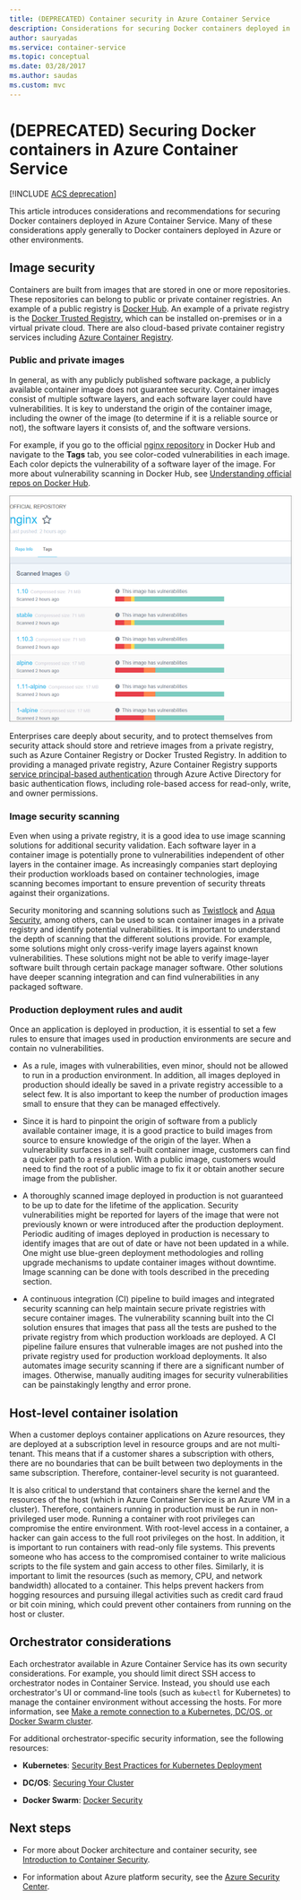 ```yaml
---
title: (DEPRECATED) Container security in Azure Container Service
description: Considerations for securing Docker containers deployed in Azure Container Service and related Azure services.
author: sauryadas
ms.service: container-service
ms.topic: conceptual
ms.date: 03/28/2017
ms.author: saudas
ms.custom: mvc
---
```


# (DEPRECATED) Securing Docker containers in Azure Container Service

[!INCLUDE [ACS deprecation](../../../includes/container-service-deprecation.md)]

This article introduces considerations and recommendations for securing Docker containers deployed in Azure Container Service. Many of these considerations apply generally to Docker containers deployed in Azure or other environments. 

## Image security

Containers are built from images that are stored in one or more repositories. These repositories can belong to public or private container registries. An example of a public registry is [Docker Hub](https://hub.docker.com/). An example of a private registry is the [Docker Trusted Registry](https://docs.docker.com/datacenter/dtr/2.0/), which can be installed on-premises or in a virtual private cloud. There are also cloud-based private container registry services including [Azure Container Registry](../articles/container-registry/container-registry-intro.md).

### Public and private images
In general, as with any publicly published software package, a publicly available container image does not guarantee security. Container images consist of multiple software layers, and each software layer could have vulnerabilities. It is key to understand the origin of the container image, including the owner of the image (to determine if it is a reliable source or not), the software layers it consists of, and the software versions. 

For example, if you go to the official [nginx repository](https://hub.docker.com/_/nginx/) in Docker Hub and navigate to the **Tags** tab, you see color-coded vulnerabilities in each image. Each color depicts the vulnerability of a software layer of the image. For more about vulnerability scanning in Docker Hub, see [Understanding official repos on Docker Hub](https://blog.docker.com/2015/06/understanding-official-repos-docker-hub/).

![Nginx images in Docker Hub](./media/container-service-security/docker-hub-nginx.png)

Enterprises care deeply about security, and to protect themselves from security attack should store and retrieve images from a private registry, such as Azure Container Registry or Docker Trusted Registry. In addition to providing a managed private registry, Azure Container Registry supports [service principal-based authentication](../articles/container-registry/container-registry-authentication.md) through Azure Active Directory for basic authentication flows, including role-based access for read-only, write, and owner permissions.

### Image security scanning

Even when using a private registry, it is a good idea to use image scanning solutions for additional security validation. Each software layer in a container image is potentially prone to vulnerabilities independent of other layers in the container image. As increasingly companies start deploying their production workloads based on container technologies, image scanning becomes important to ensure prevention of security threats against their organizations. 

Security monitoring and scanning solutions such as [Twistlock](https://www.twistlock.com/2016/11/07/twistlock-supports-azure-container-registry) and [Aqua Security](https://blog.aquasec.com/image-vulnerability-scanning-in-azure-container-registry), among others, can be used to scan container images in a private registry and identify potential vulnerabilities. It is important to understand the depth of scanning that the different solutions provide. For example, some solutions might only cross-verify image layers against known vulnerabilities. These solutions might not be able to verify image-layer software built through certain package manager software. Other solutions have deeper scanning integration and can find vulnerabilities in any packaged software.

### Production deployment rules and audit
Once an application is deployed in production, it is essential to set a few rules to ensure that images used in production environments are secure and contain no vulnerabilities.

* As a rule, images with vulnerabilities, even minor, should not be allowed to run in a production environment. In addition, all images deployed in production should ideally be saved in a private registry accessible to a select few. It is also important to keep the number of production images small to ensure that they can be managed effectively.

* Since it is hard to pinpoint the origin of software from a publicly available container image, it is a good practice to build images from source to ensure knowledge of the origin of the layer. When a vulnerability surfaces in a self-built container image, customers can find a quicker path to a resolution. With a public image, customers would need to find the root of a public image to fix it or obtain another secure image from the publisher.

* A thoroughly scanned image deployed in production is not guaranteed to be up to date for the lifetime of the application. Security vulnerabilities might be reported for layers of the image that were not previously known or were introduced after the production deployment. Periodic auditing of images deployed in production is necessary to identify images that are out of date or have not been updated in a while. One might use blue-green deployment methodologies and rolling upgrade mechanisms to update container images without downtime. Image scanning can be done with tools described in the preceding section. 

* A continuous integration (CI) pipeline to build images and integrated security scanning can help maintain secure private registries with secure container images. The vulnerability scanning built into the CI solution ensures that images that pass all the tests are pushed to the private registry from which production workloads are deployed. A CI pipeline failure ensures that vulnerable images are not pushed into the private registry used for production workload deployments. It also automates image security scanning if there are a significant number of images. Otherwise, manually auditing images for security vulnerabilities can be painstakingly lengthy and error prone.

## Host-level container isolation
When a customer deploys container applications on Azure resources, they are deployed at a subscription level in resource groups and are not multi-tenant. This means that if a customer shares a subscription with others, there are no boundaries that can be built between two deployments in the same subscription. Therefore, container-level security is not guaranteed. 

It is also critical to understand that containers share the kernel and the resources of the host (which in Azure Container Service is an Azure VM in a cluster). Therefore, containers running in production must be run in non-privileged user mode. Running a container with root privileges can compromise the entire environment. With root-level access in a container, a hacker can gain access to the full root privileges on the host. In addition, it is important to run containers with read-only file systems. This prevents someone who has access to the compromised container to write malicious scripts to the file system and gain access to other files. Similarly, it is important to limit the resources (such as memory, CPU, and network bandwidth) allocated to a container. This helps prevent hackers from hogging resources and pursuing illegal activities such as credit card fraud or bit coin mining, which could prevent other containers from running on the host or cluster.

## Orchestrator considerations

Each orchestrator available in Azure Container Service has its own security considerations. For example, you should limit direct SSH access to orchestrator nodes in Container Service. Instead, you should use each orchestrator's UI or command-line tools (such as `kubectl` for Kubernetes) to manage the container environment without accessing the hosts. For more information, see [Make a remote connection to a Kubernetes, DC/OS, or Docker Swarm cluster](../articles/container-service/kubernetes/container-service-connect.md).

For additional orchestrator-specific security information, see the following resources:

* **Kubernetes**: [Security Best Practices for Kubernetes Deployment](https://kubernetes.io/blog/2016/08/security-best-practices-kubernetes-deployment/)

* **DC/OS**: [Securing Your Cluster](https://docs.mesosphere.com/1.12/administering-clusters/securing-your-cluster)

* **Docker Swarm**: [Docker Security](https://www.docker.com/docker-security)

## Next steps

* For more about Docker architecture and container security, see [Introduction to Container Security](https://www.docker.com/sites/default/files/WP_IntrotoContainerSecurity_08.19.2016.pdf).

* For information about Azure platform security, see the [Azure Security Center](https://www.microsoft.com/trustcenter/cloudservices/azure).
